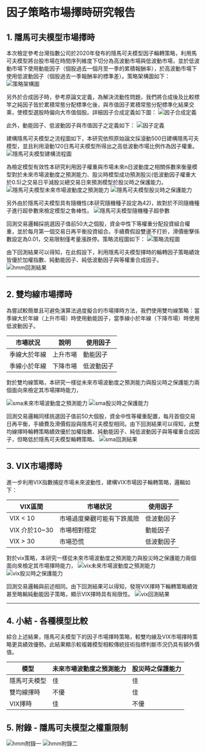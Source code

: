 # 因子策略市場擇時研究報告

## 1. 隱馬可夫模型市場擇時

本次檢定參考台灣指數公司於2020年發布的隱馬可夫模型因子輪轉策略，利用馬可夫模型將台股市場在時間序列維度下切分為高波動市場與低波動市場，並於低波動市場下使用動能因子（個股過去一個月至一季的累積報酬率），於高波動市場下使用低波動因子（個股過去一季報酬率的標準差）。策略架構圖如下：
![策略架構圖](image/hmm_策略架構.png)

另外於合成因子時，參考原論文定義，為解決流動性問題，我們將合成後及比較標竿之純因子皆於累積常態分配標準化後，與市值因子累積常態分配標準化結果交乘，使模型選股時偏向大市值個股。詳細因子合成定義如下圖：
![因子合成定義](image/因子合成定義.png)

此外，動能因子、低波動因子與市值因子之定義如下：
![因子定義](image/factor_definition.png)

建構隱馬可夫模型之流程圖如下，本研究依照原始論文採滾動500日建構隱馬可夫模型，並且利用滾動120日馬可夫模型所得出之高低波動市場比例作為因子權重。
![隱馬可夫模型建構流程圖](image/hmm_model.png)

為檢定模型有效性本研究利用因子權重與市場未來n日波動度之相關係數來衡量模型對於未來市場波動度之預測能力、股災時模型成功預測股災(低波動因子權重大於0.5)之交易日平減股災總交易日來預測模型於股災時之保護能力。
![隱馬可夫模型未來市場波動度之預測能力](image/hmm_prediction.png)
![隱馬可夫模型股災時之保護能力](image/hmm_protection.png)

另外由於隱馬可夫模型具有隨機性(本研究隨機種子設定為42)，故對於不同隨機種子進行超參數來檢定模型之魯棒性。
![隱馬可夫模型隨機種子超參數](image/hmm_隨機種子超參數.png)

回測交易邏輯採挑選因子值前50大之個股，資金中性下等權重分配投資組合權重，並於每月第一個交易日再平衡投資組合。手續費假設雙邊不打折，滑價衝擊係數設定為0.01，交易限制僅考量漲跌停。策略流程圖如下：
![策略流程圖](image/back_test_role.png)

由下回測結果可以得知，在此假設下，利用隱馬可夫模型擇時的輪轉因子策略績效皆優於加權指數、純動能因子、純低波動因子與等權重合成因子。
![hmm回測結果](image/hmm回測結果.png)

---

## 2. 雙均線市場擇時

為嘗試較簡單且可避免演算法過度擬合的市場擇時方法，我們使用雙均線策略：當季線大於年線（上升市場）時使用動能因子，當季線小於年線（下降市場）時使用低波動因子。

| 市場狀況     | 說明       | 使用因子   |
|--------------|------------|------------|
| 季線大於年線 | 上升市場   | 動能因子   |
| 季線小於年線 | 下降市場   | 低波動因子 |

對於雙均線策略，本研究一樣從未來市場波動度之預測能力與股災時之保護能力兩個面向來檢定其市場擇時能力，

![sma未來市場波動度之預測能力](image/sma_prediction.png)
![sma股災時之保護能力](image/sma_protection.png)

回測交易邏輯同樣挑選因子值前50大個股，資金中性等權重配置，每月首個交易日再平衡，手續費及滑價假設與隱馬可夫模型相同。由下回測結果可以得知，此雙均線擇時輪轉策略績效優於加權指數、純動能因子、純低波動因子與等權重合成因子，但略低於隱馬可夫模型輪轉策略。
![sma回測結果](image/sma回測結果.png)

---

## 3. VIX市場擇時

進一步利用VIX指數捕捉市場未來波動性，建構VIX市場因子輪轉策略，邏輯如下：

| VIX區間       | 市場狀況                     | 使用因子   |
|---------------|------------------------------|------------|
| VIX < 10      | 市場過度樂觀可能有下跌風險   | 低波動因子 |
| VIX 介於10~30 | 市場相對穩定                 | 動能因子   |
| VIX > 30      | 市場恐慌                   | 低波動因子 |

對於vix策略，本研究一樣從未來市場波動度之預測能力與股災時之保護能力兩個面向來檢定其市場擇時能力，
![vix未來市場波動度之預測能力](image/vix_prediction.png)
![vix股災時之保護能力](image/vix_protection.png)

回測交易邏輯與前述相同。由下回測結果可以得知，發現VIX擇時下輪轉策略績效甚至略輸純動能因子策略，顯示VIX擇時具有局限性。
![vix回測結果](image/vix回測結果.png)

---

## 4. 小結 - 各種模型比較

綜合上述結果，隱馬可夫模型下的因子市場擇時策略，較雙均線及VIX市場擇時策略更具績效優勢。此結果顯示較複雜模型相較傳統技術指標判斷市況仍具有額外價值。

| 模型     | 未來市場波動度之預測能力       | 股災時之保護能力   |
|--------------|------------|------------|
| 隱馬可夫模型 | 佳   | 佳   |
| 雙均線擇時 | 不優   | 佳 |
| VIX擇時 | 佳   | 不優 |

## 5. 附錄 - 隱馬可夫模型之權重限制
![hmm附錄一](image/hmm附錄一.png)
![hmm附錄二](image/hmm附錄二.png)


